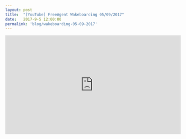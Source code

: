 ```yaml
---
layout: post
title:  "[YouTube] FreeAgent Wakeboarding 05/09/2017"
date:   2017-9-5 12:00:00
permalink: 'blog/wakeboarding-05-09-2017'
---
```


<div class="video-container">
  <iframe width="560" height="315" src="https://www.youtube.com/embed/61UdaDsDkEM?rel=0" frameborder="0" allowfullscreen></iframe>
</div>
